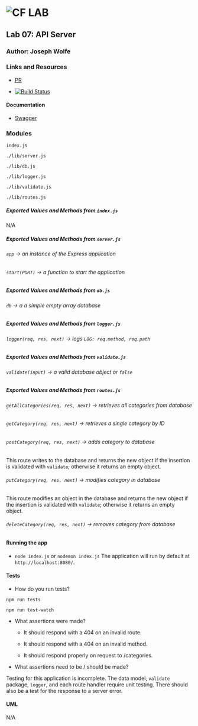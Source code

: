 ![CF](http://i.imgur.com/7v5ASc8.png) LAB
=================================================

## Lab 07: API Server

### Author: Joseph Wolfe

### Links and Resources
* [PR](https://github.com/charmedsatyr-401-advanced-javascript/lab-07-api-server/pull/1)

* [![Build Status](https://travis-ci.org/charmedsatyr-401-advanced-javascript/lab-07-api-server.svg?branch=submission)](https://travis-ci.org/charmedsatyr-401-advanced-javascript/lab-07-api-server)

#### Documentation
* [Swagger](./docs/swagger.json)

### Modules
`index.js`

`./lib/server.js`

`./lib/db.js`

`./lib/logger.js`

`./lib/validate.js`

`./lib/routes.js`


##### Exported Values and Methods from `index.js`
N/A

##### Exported Values and Methods from `server.js`
###### `app` -> an instance of the Express application
###### `start(PORT)` -> a function to start the application

##### Exported Values and Methods from `db.js`
###### `db` -> a a simple empty array database

##### Exported Values and Methods from `logger.js`
###### `logger(req, res, next)` -> logs `LOG: req.method, req.path`

##### Exported Values and Methods from `validate.js`
###### `validate(input)` -> a valid database object or `false`

##### Exported Values and Methods from `routes.js`
###### `getAllCategories(req, res, next)` -> retrieves all categories from database
###### `getCategory(req, res, next)` -> retrieves a single category by ID
###### `postCategory(req, res, next)` -> adds category to database
This route writes to the database and returns the new object if the insertion is validated with `validate`; otherwise it returns an empty object.

###### `putCategory(req, res, next)` -> modifies category in database
This route modifies an object in the database and returns the new object if the insertion is validated with `validate`; otherwise it returns an empty object.

###### `deleteCategory(req, res, next)` -> removes category from database

#### Running the app
* `node index.js` or `nodemon index.js`
The application will run by default at `http://localhost:8080/`.

#### Tests
* How do you run tests?

`npm run tests`

`npm run test-watch`
* What assertions were made?

  * It should respond with a 404 on an invalid route.

  * It should respond with a 404 on an invalid method.

  * It should respond properly on request to /categories.

* What assertions need to be / should be made?

Testing for this application is incomplete. The data model, `validate` package, `logger`, and each route handler require unit testing. There should also be a test for the response to a server error.

#### UML
N/A
